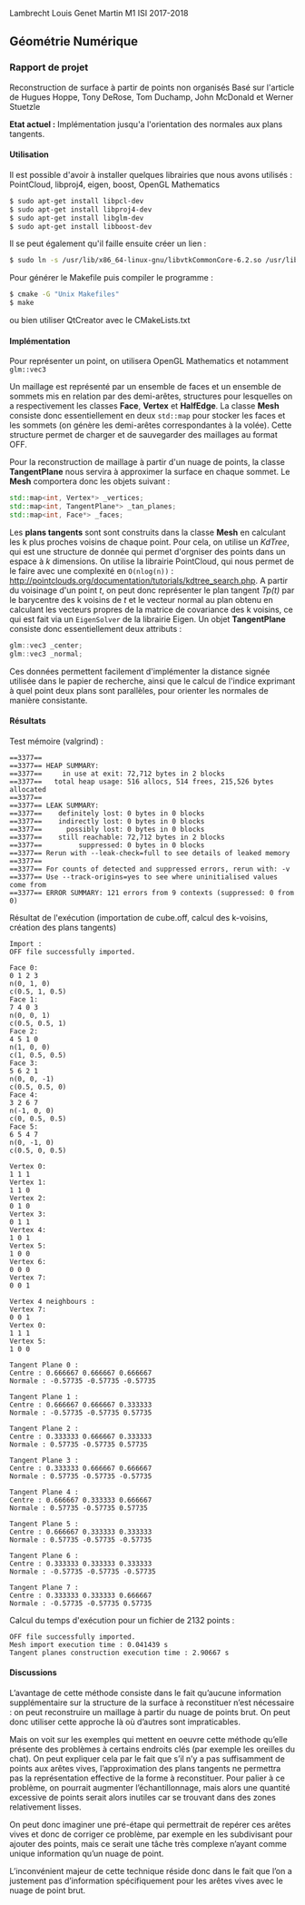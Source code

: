 Lambrecht Louis
Genet Martin
 M1 ISI 2017-2018
 
## Géométrie Numérique

### Rapport de projet

Reconstruction de surface à partir de points non organisés
Basé sur l'article de Hugues Hoppe, Tony DeRose, Tom Duchamp, John McDonald et Werner Stuetzle

**Etat actuel :** Implémentation jusqu'a l'orientation des normales aux plans tangents.

#### Utilisation

Il est possible d'avoir à installer quelques librairies que nous avons utilisés :
PointCloud, libproj4, eigen, boost, OpenGL Mathematics
```sh
$ sudo apt-get install libpcl-dev
$ sudo apt-get install libproj4-dev
$ sudo apt-get install libglm-dev
$ sudo apt-get install libboost-dev
```

Il se peut également qu'il faille ensuite créer un lien :
```sh
$ sudo ln -s /usr/lib/x86_64-linux-gnu/libvtkCommonCore-6.2.so /usr/lib/libvtkproj4.so
```

Pour générer le Makefile puis compiler le programme :
```sh
$ cmake -G "Unix Makefiles"
$ make
```

ou bien utiliser QtCreator avec le CMakeLists.txt

#### Implémentation

Pour représenter un point, on utilisera OpenGL Mathematics et notamment ```glm::vec3```

Un maillage est représenté par un ensemble de faces et un ensemble de sommets mis en relation par des demi-arêtes, structures pour lesquelles on a respectivement les classes **Face**, **Vertex** et **HalfEdge**. La classe **Mesh** consiste donc essentiellement en deux ``` std::map ``` pour stocker les faces et les sommets (on génère les demi-arêtes correspondantes à la volée). Cette structure permet de charger et de sauvegarder des maillages au format OFF.

Pour la reconstruction de maillage à partir d'un nuage de points, la classe  **TangentPlane** nous servira à approximer la surface en chaque sommet. Le **Mesh** comportera donc les objets suivant : 
```cpp
std::map<int, Vertex*> _vertices;
std::map<int, TangentPlane*> _tan_planes;
std::map<int, Face*> _faces;
``` 
Les **plans tangents** sont sont construits dans la classe **Mesh** en calculant les k plus proches voisins de chaque point. Pour cela, on utilise un *KdTree*, qui est une structure de donnée qui permet d'orgniser des points dans un espace à *k* dimensions. On utilise la librairie PointCloud, qui nous permet de le faire avec une complexité en ```O(nlog(n))``` : http://pointclouds.org/documentation/tutorials/kdtree_search.php. A partir du voisinage d'un point *t*, on peut donc représenter le plan tangent *Tp(t)* par le barycentre des k voisins de *t* et le vecteur normal au plan obtenu en calculant les vecteurs propres de la matrice de covariance des k voisins, ce qui est fait via un ```EigenSolver``` de la librairie Eigen. Un objet **TangentPlane** consiste donc essentiellement deux attributs :
```cpp
glm::vec3 _center;
glm::vec3 _normal;
``` 

Ces données permettent facilement d'implémenter la distance signée utilisée dans le papier de recherche, ainsi que le calcul de l'indice exprimant à quel point deux plans sont parallèles, pour orienter les normales de manière consistante.

#### Résultats

Test mémoire (valgrind) :
```
==3377== 
==3377== HEAP SUMMARY:
==3377==     in use at exit: 72,712 bytes in 2 blocks
==3377==   total heap usage: 516 allocs, 514 frees, 215,526 bytes allocated
==3377== 
==3377== LEAK SUMMARY:
==3377==    definitely lost: 0 bytes in 0 blocks
==3377==    indirectly lost: 0 bytes in 0 blocks
==3377==      possibly lost: 0 bytes in 0 blocks
==3377==    still reachable: 72,712 bytes in 2 blocks
==3377==         suppressed: 0 bytes in 0 blocks
==3377== Rerun with --leak-check=full to see details of leaked memory
==3377== 
==3377== For counts of detected and suppressed errors, rerun with: -v
==3377== Use --track-origins=yes to see where uninitialised values come from
==3377== ERROR SUMMARY: 121 errors from 9 contexts (suppressed: 0 from 0)
```

Résultat de l'exécution (importation de cube.off, calcul des k-voisins, création des plans tangents)
```
Import :
OFF file successfully imported.

Face 0:
0 1 2 3 
n(0, 1, 0)
c(0.5, 1, 0.5)
Face 1:
7 4 0 3 
n(0, 0, 1)
c(0.5, 0.5, 1)
Face 2:
4 5 1 0 
n(1, 0, 0)
c(1, 0.5, 0.5)
Face 3:
5 6 2 1 
n(0, 0, -1)
c(0.5, 0.5, 0)
Face 4:
3 2 6 7 
n(-1, 0, 0)
c(0, 0.5, 0.5)
Face 5:
6 5 4 7 
n(0, -1, 0)
c(0.5, 0, 0.5)

Vertex 0:
1 1 1
Vertex 1:
1 1 0
Vertex 2:
0 1 0
Vertex 3:
0 1 1
Vertex 4:
1 0 1
Vertex 5:
1 0 0
Vertex 6:
0 0 0
Vertex 7:
0 0 1

Vertex 4 neighbours :
Vertex 7:
0 0 1
Vertex 0:
1 1 1
Vertex 5:
1 0 0

Tangent Plane 0 : 
Centre : 0.666667 0.666667 0.666667
Normale : -0.57735 -0.57735 -0.57735

Tangent Plane 1 : 
Centre : 0.666667 0.666667 0.333333
Normale : -0.57735 -0.57735 0.57735

Tangent Plane 2 : 
Centre : 0.333333 0.666667 0.333333
Normale : 0.57735 -0.57735 0.57735

Tangent Plane 3 : 
Centre : 0.333333 0.666667 0.666667
Normale : 0.57735 -0.57735 -0.57735

Tangent Plane 4 : 
Centre : 0.666667 0.333333 0.666667
Normale : 0.57735 -0.57735 0.57735

Tangent Plane 5 : 
Centre : 0.666667 0.333333 0.333333
Normale : 0.57735 -0.57735 -0.57735

Tangent Plane 6 : 
Centre : 0.333333 0.333333 0.333333
Normale : -0.57735 -0.57735 -0.57735

Tangent Plane 7 : 
Centre : 0.333333 0.333333 0.666667
Normale : -0.57735 -0.57735 0.57735
```

Calcul du temps d'exécution pour un fichier de 2132 points :
```
OFF file successfully imported.
Mesh import execution time : 0.041439 s
Tangent planes construction execution time : 2.90667 s
```

#### Discussions

L’avantage de cette méthode consiste dans le fait qu’aucune information supplémentaire sur la structure de la surface à reconstituer n’est nécessaire : on peut reconstruire un maillage à partir du nuage de points brut. On peut donc utiliser cette approche là où d’autres sont impraticables.

Mais on voit sur les exemples qui mettent en oeuvre cette méthode qu’elle présente des problèmes à certains endroits clés (par exemple les oreilles du chat). On peut expliquer cela par le fait que s’il n’y a pas suffisamment de points aux arêtes vives, l’approximation des plans tangents ne permettra pas la représentation effective de la forme à reconstituer. Pour palier à ce problème, on pourrait augmenter l’échantillonnage, mais alors une quantité excessive de points serait alors inutiles car se trouvant dans des zones relativement lisses. 

On peut donc imaginer une pré-étape qui permettrait de repérer ces arêtes vives et donc de corriger ce problème, par exemple en les subdivisant pour ajouter des points, mais ce serait une tâche très complexe n’ayant comme unique information qu’un nuage de point.

L’inconvénient majeur de cette technique réside donc dans le fait que l’on a justement pas d’information spécifiquement pour les arêtes vives avec le nuage de point brut. 
